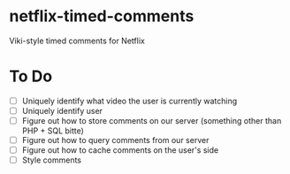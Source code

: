 # netflix-timed-comments
Viki-style timed comments for Netflix

# To Do
- [ ] Uniquely identify what video the user is currently watching
- [ ] Uniquely identify user
- [ ] Figure out how to store comments on our server (something other than PHP + SQL bitte)
- [ ] Figure out how to query comments from our server
- [ ] Figure out how to cache comments on the user's side
- [ ] Style comments